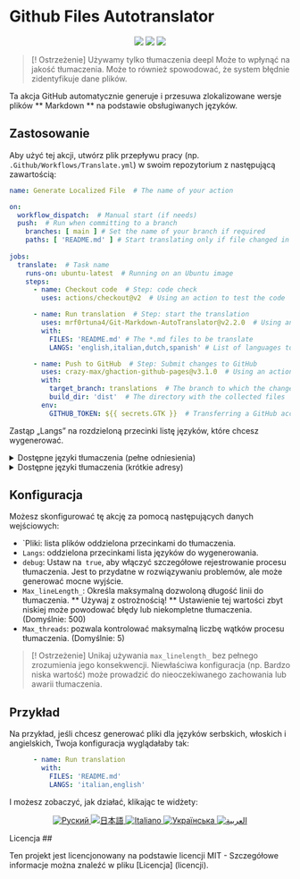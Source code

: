 # Github Files Autotranslator
<div align="center">
  <img src="https://img.shields.io/github/v/release/mrf0rtuna4/Git-Markdown-AutoTranslator">
  <img src="https://img.shields.io/github/actions/workflow/status/mrf0rtuna4/Git-Markdown-AutoTranslator/example.yml">
  <img src="https://img.shields.io/github/actions/workflow/status/mrf0rtuna4/Git-Markdown-AutoTranslator/development.yml">
</div>


> [! Ostrzeżenie]
> Używamy tylko tłumaczenia deepl
> Może to wpłynąć na jakość tłumaczenia. Może to również spowodować, że system błędnie zidentyfikuje dane plików.

Ta akcja GitHub automatycznie generuje i przesuwa zlokalizowane wersje plików ** Markdown ** na podstawie obsługiwanych języków.

## Zastosowanie

Aby użyć tej akcji, utwórz plik przepływu pracy (np. `.Github/Workflows/Translate.yml`) w swoim repozytorium z następującą zawartością:

```yml
name: Generate Localized File  # The name of your action

on:
  workflow_dispatch:  # Manual start (if needs)
  push:  # Run when committing to a branch
    branches: [ main ] # Set the name of your branch if required
    paths: [ 'README.md' ] # Start translating only if file changed in current push
    
jobs:
  translate:  # Task name
    runs-on: ubuntu-latest  # Running on an Ubuntu image
    steps:
      - name: Checkout code  # Step: code check
        uses: actions/checkout@v2  # Using an action to test the code

      - name: Run translation  # Step: start the translation
        uses: mrf0rtuna4/Git-Markdown-AutoTranslator@v2.2.0  # Using an action to translate
        with:
          FILES: 'README.md' # The *.md files to be translate
          LANGS: 'english,italian,dutch,spanish' # List of languages to be translated

      - name: Push to GitHub  # Step: Submit changes to GitHub
        uses: crazy-max/ghaction-github-pages@v3.1.0  # Using an action to publish to GitHub Pages
        with:
          target_branch: translations  # The branch to which the changes will be sent
          build_dir: 'dist'  # The directory with the collected files
        env:
          GITHUB_TOKEN: ${{ secrets.GTK }}  # Transferring a GitHub access token
```

Zastąp „Langs” na rozdzieloną przecinki listę języków, które chcesz wygenerować.
<details>
<summary>
Dostępne języki tłumaczenia (pełne odniesienia)
</summary>

```yaml
    'afrikaans', 'albanian', 'amharic', 'arabic', 'armenian', 'assamese', 'aymara', 'azerbaijani', 'bambara', 'basque', 
    'belarusian', 'bengali', 'bhojpuri', 'bosnian', 'bulgarian', 'catalan', 'cebuano', 'chichewa', 'chinese (simplified)', 
    'chinese (traditional)', 'corsican', 'croatian', 'czech', 'danish', 'dhivehi', 'dogri', 'dutch', 'english', 'esperanto', 
    'estonian', 'ewe', 'filipino', 'finnish', 'french', 'frisian', 'galician', 'georgian', 'german', 'greek', 'guarani', 
    'gujarati', 'haitian creole', 'hausa', 'hawaiian', 'hebrew', 'hindi', 'hmong', 'hungarian', 'icelandic', 'igbo', 'ilocano', 
    'indonesian', 'irish', 'italian', 'japanese', 'javanese', 'kannada', 'kazakh', 'khmer', 'kinyarwanda', 'konkani', 'korean', 
    'krio', 'kurdish (kurmanji)', 'kurdish (sorani)', 'kyrgyz', 'lao', 'latin', 'latvian', 'lingala', 'lithuanian', 'luganda', 
    'luxembourgish', 'macedonian', 'maithili', 'malagasy', 'malay', 'malayalam', 'maltese', 'maori', 'marathi', 'meiteilon (manipuri)',
    'mizo', 'mongolian', 'myanmar', 'nepali', 'norwegian', 'odia (oriya)', 'oromo', 'pashto', 'persian', 'polish', 'portuguese', 
    'punjabi', 'quechua', 'romanian', 'russian', 'samoan', 'sanskrit', 'scots gaelic', 'sepedi', 'serbian', 'sesotho', 'shona', 
    'sindhi', 'sinhala', 'slovak', 'slovenian', 'somali', 'spanish', 'sundanese', 'swahili', 'swedish', 'tajik', 'tamil', 'tatar',
    'telugu', 'thai', 'tigrinya', 'tsonga', 'turkish', 'turkmen', 'twi', 'ukrainian', 'urdu', 'uyghur', 'uzbek', 'vietnamese', 
    'welsh', 'xhosa', 'yiddish', 'yoruba', 'zulu'
```
</details>

<details>
<summary>
Dostępne języki tłumaczenia (krótkie adresy)
</summary>

```yaml
'af', 'sq', 'am', 'ar', 'hy', 'as', 'ay', 'az', 'bm', 'eu', 'be', 'bn', 'bho', 'bs', 'bg', 'ca', 'ceb', 'ny',
'zh-CN', 'zh-TW', 'co', 'hr', 'cs', 'da', 'dv', 'doi', 'nl', 'en', 'eo', 'et', 'ee', 'tl', 'fi', 'fr', 'fy', 'gl',
'ka', 'de', 'el', 'gn', 'gu', 'ht', 'ha', 'haw', 'iw', 'hi', 'hmn', 'hu', 'is', 'ig', 'ilo', 'id', 'ga', 'it', 'ja',
'jw', 'kn', 'kk', 'km', 'rw', 'gom', 'ko', 'kri', 'ku', 'ckb', 'ky', 'lo', 'la', 'lv', 'ln', 'lt', 'lg', 'lb', 'mk',
'mai', 'mg', 'ms', 'ml', 'mt', 'mi', 'mr', 'mni-Mtei', 'lus', 'mn', 'my', 'ne', 'no', 'or', 'om', 'ps', 'fa', 'pl',
'pt', 'pa', 'qu', 'ro', 'ru', 'sm', 'sa', 'gd', 'nso', 'sr', 'st', 'sn', 'sd', 'si', 'sk', 'sl', 'so', 'es', 'su',
'sw', 'sv', 'tg', 'ta', 'tt', 'te', 'th', 'ti', 'ts', 'tr', 'tk', 'ak', 'uk', 'ur', 'ug', 'uz', 'vi', 'cy', 'xh', 'yi', 'yo', 'zu'
```

</details>


## Konfiguracja

Możesz skonfigurować tę akcję za pomocą następujących danych wejściowych:

- `Pliki: lista plików oddzielona przecinkami do tłumaczenia.
- `Langs`: oddzielona przecinkami lista języków do wygenerowania.
- `debug`: Ustaw na` true`, aby włączyć szczegółowe rejestrowanie procesu tłumaczenia. Jest to przydatne w rozwiązywaniu problemów, ale może generować mocne wyjście.
- `Max_lineLength_`: Określa maksymalną dozwoloną długość linii do tłumaczenia. ** Używaj z ostrożnością! ** Ustawienie tej wartości zbyt niskiej może powodować błędy lub niekompletne tłumaczenia. (Domyślnie: 500)
- `Max_threads`: pozwala kontrolować maksymalną liczbę wątków procesu tłumaczenia. (Domyślnie: 5)

> [! Ostrzeżenie]
> Unikaj używania `max_linelength_` bez pełnego zrozumienia jego konsekwencji.
> Niewłaściwa konfiguracja (np. Bardzo niska wartość) może prowadzić do nieoczekiwanego zachowania lub awarii tłumaczenia.


## Przykład

Na przykład, jeśli chcesz generować pliki dla języków serbskich, włoskich i angielskich, Twoja konfiguracja wyglądałaby tak:

```yml
      - name: Run translation
        with:
          FILES: 'README.md' 
          LANGS: 'italian,english'
```

I możesz zobaczyć, jak działać, klikając te widżety:
<div align="center">
  <a href="https://github.com/mrf0rtuna4/Git-Markdown-AutoTranslator/blob/translations/ru_README.md">
      <img src="https://img.shields.io/badge/Язык-Руский-blue" alt="Руский" />
  </a>
  <a href="https://github.com/mrf0rtuna4/Git-Markdown-AutoTranslator/blob/translations/ja_README.md">
      <img src="https://img.shields.io/badge/言語-日本語-blue" alt="日本語" />
  </a>
  <a href="https://github.com/mrf0rtuna4/Git-Markdown-AutoTranslator/blob/translations/it_README.md">
      <img src="https://img.shields.io/badge/Lingua-Italiano-blue" alt="Italiano" />
  </a>
  <a href="https://github.com/mrf0rtuna4/Git-Markdown-AutoTranslator/blob/translations/uk_README.md">
      <img src="https://img.shields.io/badge/Мова-Українська-blue" alt="Українська" />
  </a>
  <a href="https://github.com/mrf0rtuna4/Git-Markdown-AutoTranslator/blob/translations/ar_README.md">
      <img src="https://img.shields.io/badge/لغة-العربية-blue" alt="العربية" />
  </a>
</div>

Licencja ##

Ten projekt jest licencjonowany na podstawie licencji MIT - Szczegółowe informacje można znaleźć w pliku [Licencja] (licencji).